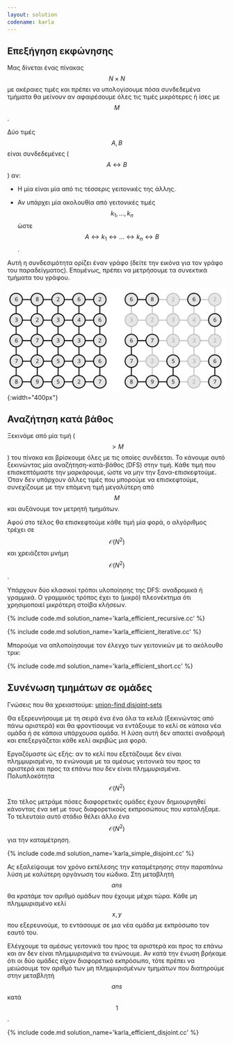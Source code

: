 ```yaml
---
layout: solution
codename: karla
---
```


## Επεξήγηση εκφώνησης

Μας δίνεται ένας πίνακας $$N\times N$$ με ακέραιες τιμές και πρέπει να υπολογίσουμε πόσα συνδεδεμένα τμήματα θα μείνουν αν αφαιρέσουμε όλες τις τιμές μικρότερες ή ίσες με $$M$$.


Δύο τιμές $$A, B$$ είναι συνδεδεμένες ($$A\leftrightarrow B$$) αν:

 * H μία είναι μία από τις τέσσερις γειτονικές της άλλης.

 * Αν υπάρχει μία ακολουθία από γειτονικές τιμές $$k_1, \ldots, k_n$$ ώστε $$Α \leftrightarrow k_1 \leftrightarrow \ldots \leftrightarrow k_n \leftrightarrow B$$.

 
Αυτή η συνδεσιμότητα ορίζει έναν γράφο (δείτε την εικόνα για τον γράφο του παραδείγματος). Επομένως, πρέπει να μετρήσουμε τα συνεκτικά τμήματα του γράφου. 

![Γράφος παραδείγματος](/assets/25-pdp-b-karla-graph-example.svg){:width="400px"}


## Αναζήτηση κατά βάθος

Ξεκινάμε από μία τιμή ($$> M$$) του πίνακα και βρίσκουμε όλες με τις οποίες συνδέεται. Το κάνουμε αυτό ξεκινώντας μία αναζήτηση-κατά-βάθος (DFS) στην τιμή. Κάθε τιμή που επισκεπτόμαστε την μαρκάρουμε, ώστε να μην την ξανα-επισκεφτούμε. Όταν δεν υπάρχουν άλλες τιμές που μπορούμε να επισκεφτούμε, συνεχίζουμε με την επόμενη τιμή μεγαλύτερη από $$M$$ και αυξάνουμε τον μετρητή τμημάτων.


Αφού στο τέλος θα επισκεφτούμε κάθε τιμή μία φορά, ο αλγόριθμος τρέχει σε $$\mathcal{O}(N^2)$$ και χρειάζεται μνήμη $$\mathcal{O}(N^2)$$.


Υπάρχουν δύο κλασικοί τρόποι υλοποίησης της DFS: αναδρομικά ή γραμμικά. Ο γραμμικός τρόπος έχει το (μικρό) πλεονέκτημα ότι χρησιμοποιεί μικρότερη στοίβα κλήσεων. 

{% include code.md solution_name='karla_efficient_recursive.cc' %}

{% include code.md solution_name='karla_efficient_iterative.cc' %}

Μπορούμε να απλοποίησουμε τον έλεγχο των γειτονικών με το ακόλουθο τρικ:

{% include code.md solution_name='karla_efficient_short.cc' %}

## Συνένωση τμημάτων σε ομάδες

Γνώσεις που θα χρειαστούμε: [union-find disjoint-sets](https://kallinikos.github.io/Union-Find-Disjoint-Sets)


Θα εξερευνήσουμε με τη σειρά ένα ένα όλα τα κελιά (ξεκινώντας από πάνω αριστερά) και θα φροντίσουμε να εντάξουμε το κελί σε κάποια νέα ομάδα ή σε κάποια υπάρχουσα ομάδα. Η λύση αυτή δεν απαιτεί αναδρομή και επεξεργάζεται κάθε κελί ακριβώς μια φορά.

Εργαζόμαστε ώς εξής: αν το κελί που εξετάζουμε δεν είναι πλημμυρισμένο, το ενώνουμε με τα αμέσως γειτονικά του προς τα αριστερά και προς τα επάνω που δεν είναι πλημμυρισμένα. Πολυπλοκότητα $$\mathcal{O}(N^2)$$

Στο τέλος μετράμε πόσες διαφορετικές ομάδες έχουν δημιουργηθεί κάνοντας ένα set με τους διαφορετικούς εκπροσώπους που καταλήξαμε. Το τελευταίο αυτό στάδιο θέλει άλλο ένα $$\mathcal{O}(N^2)$$ για την καταμέτρηση.

{% include code.md solution_name='karla_simple_disjoint.cc' %}

Ας εξαλείψουμε τον χρόνο εκτέλεσης την καταμέτρησης στην παραπάνω λύση με καλύτερη οργάνωση του κώδικα.
Στη μεταβλητή $$\mathit{ans}$$ θα κρατάμε τον αριθμό ομάδων που έχουμε μέχρι τώρα.
Κάθε μη πλημμυρισμένο κελί $$x,y$$ που εξερευνούμε, το εντάσουμε σε μια νέα ομάδα με εκπρόσωπο τον εαυτό του. 

Ελέγχουμε τα αμέσως γειτονικά του προς τα αριστερά και προς τα επάνω και αν δεν είναι πλημμυρισμένα τα ενώνουμε. Αν κατά την ένωση βρήκαμε ότι οι δύο ομάδες είχαν διαφορετικό εκπρόσωπο, τότε πρέπει να μειώσουμε τον αριθμό των μη πλημμυρισμένων τμημάτων που διατηρούμε στην μεταβλητή $$\mathit{ans}$$ κατά $$1$$.

{% include code.md solution_name='karla_efficient_disjoint.cc' %}



